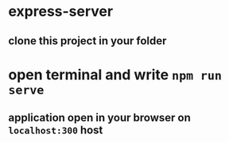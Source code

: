 # express-server
## clone this project in your folder
# open terminal and write `npm run serve` 
## application open in your browser on `localhost:300` host
